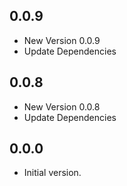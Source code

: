 ## 0.0.9

- New Version 0.0.9
- Update Dependencies
## 0.0.8

- New Version 0.0.8
- Update Dependencies
## 0.0.0

- Initial version.

